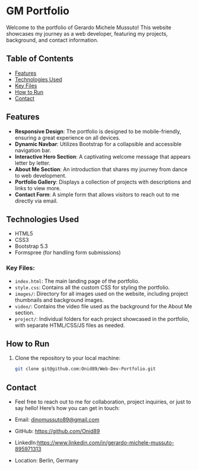 # GM Portfolio

Welcome to the portfolio of Gerardo Michele Mussuto! This website showcases my journey as a web developer, featuring my projects, background, and contact information.

## Table of Contents

- [Features](#features)
- [Technologies Used](#technologies-used)
- [Key Files](#key-file)
- [How to Run](#how-to-run)
- [Contact](#contact)

## Features

- **Responsive Design**: The portfolio is designed to be mobile-friendly, ensuring a great experience on all devices.
- **Dynamic Navbar**: Utilizes Bootstrap for a collapsible and accessible navigation bar.
- **Interactive Hero Section**: A captivating welcome message that appears letter by letter.
- **About Me Section**: An introduction that shares my journey from dance to web development.
- **Portfolio Gallery**: Displays a collection of projects with descriptions and links to view more.
- **Contact Form**: A simple form that allows visitors to reach out to me directly via email.

## Technologies Used

- HTML5
- CSS3
- Bootstrap 5.3
- Formspree (for handling form submissions)

### Key Files:

- `index.html`: The main landing page of the portfolio.
- `style.css`: Contains all the custom CSS for styling the portfolio.
- `images/`: Directory for all images used on the website, including project thumbnails and background images.
- `video/`: Contains the video file used as the background for the About Me section.
- `project/`: Individual folders for each project showcased in the portfolio, with separate HTML/CSS/JS files as needed.

## How to Run

1. Clone the repository to your local machine:
   ```bash
   git clone git@github.com:Onid89/Web-Dev-Portfolio.git
   ```

## Contact

- Feel free to reach out to me for collaboration, project inquiries, or just to say hello! Here’s how you can get in touch:

- Email: dinomussuto89@gmail.com
- GitHub: https://github.com/Onid89
- LinkedIn:https://www.linkedin.com/in/gerardo-michele-mussuto-895971313
- Location: Berlin, Germany
